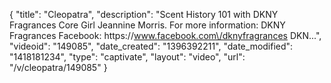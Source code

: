 {
    "title": "Cleopatra",
    "description": "Scent History 101 with DKNY Fragrances Core Girl Jeannine Morris. For more information: DKNY Fragrances Facebook: https:\/\/www.facebook.com\/dknyfragrances DKN...",
    "videoid": "149085",
    "date_created": "1396392211",
    "date_modified": "1418181234",
    "type": "captivate",
    "layout": "video",
    "url": "\/v\/cleopatra\/149085"
}